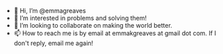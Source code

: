 - 👋 Hi, I’m @emmagreaves
- 👀 I’m interested in problems and solving them!
- 💞️ I’m looking to collaborate on making the world better.
- 📫 How to reach me is by email at emmakgreaves at gmail dot com. If I don't reply, email me again!

<!---
emmagreaves/emmagreaves is a ✨ special ✨ repository because its `README.md` (this file) appears on your GitHub profile.
You can click the Preview link to take a look at your changes.
--->

